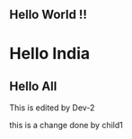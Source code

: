 ## Hello World !!
# Hello India
## Hello All

This is edited by Dev-2

this is a change done by child1
